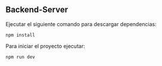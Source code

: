 ## Backend-Server

Ejecutar el siguiente comando para descargar dependencias:

```
npm install
```

Para iniciar el proyecto ejecutar:

```
npm run dev
```
